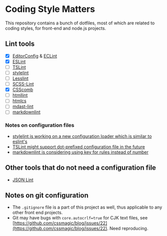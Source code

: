 # Coding Style Matters

This repository contains a bunch of dotfiles, most of which are related to coding styles, for front-end and node.js projects.

## Lint tools

- [x] [EditorConfig](http://editorconfig.org/) & [ECLint](https://github.com/jedmao/eclint)
- [x] [ESLint](http://eslint.org/)
- [ ] [TSLint](http://palantir.github.io/tslint/)
- [ ] [stylelint](https://github.com/stylelint/stylelint)
- [ ] [Lesslint](https://github.com/ecomfe/node-lesslint)
- [ ] [SCSS-Lint](https://github.com/brigade/scss-lint)
- [x] [CSScomb](http://csscomb.com/)
- [ ] [htmllint](http://htmllint.github.io/)
- [ ] [htmlcs](https://github.com/ecomfe/htmlcs)
- [ ] [mdast-lint](https://github.com/wooorm/mdast-lint)
- [ ] [markdownlint](https://github.com/DavidAnson/markdownlint)

### Notes on configuration files

- [stylelint is working on a new configuration loader which is similar to eslint's](https://github.com/stylelint/stylelint/issues/490)
- [TSLint might support dot-prefixed configuration file in the future](https://github.com/palantir/tslint/issues/315#issuecomment-74350035)
- [markdownlint is considering using key for rules instead of number](https://github.com/DavidAnson/markdownlint/issues/1)

## Other tools that do not need a configuration file

- [JSON Lint](https://github.com/zaach/jsonlint)

## Notes on git configuration

- The `.gitignore` file is a part of this project as well, thus applicable to any other front end projects.
- Git may have bugs with `core.autocrlf=true` for CJK text files, see [https://github.com/cssmagic/blog/issues/22](https://github.com/cssmagic/blog/issues/22). Need reproducing.
